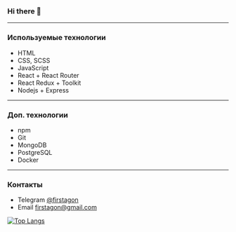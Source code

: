 ### Hi there 👋

<!--
**firstagon/firstagon** is a ✨ _special_ ✨ repository because its `README.md` (this file) appears on your GitHub profile.

Here are some ideas to get you started:

- 🔭 I’m currently working on ...
- 🌱 I’m currently learning ...
- 👯 I’m looking to collaborate on ...
- 🤔 I’m looking for help with ...
- 💬 Ask me about ...
- 📫 How to reach me: ...
- 😄 Pronouns: ...
- ⚡ Fun fact: ...
-->
---
### Используемые технологии
  - HTML
  - CSS, SCSS
  - JavaScript
  - React + React Router
  - React Redux + Toolkit
  - Nodejs + Express

---
### Доп. технологии
  - npm
  - Git
  - MongoDB
  - PostgreSQL
  - Docker
---
### Контакты
  - Telegram [@firstagon](https://t.me/firstagon)
  - Email firstagon@gmail.com
  
[![Top Langs](https://github-readme-stats.vercel.app/api/top-langs/?username=firstagon&layout=compact&theme=vision-friendly-dark)](https://github.com/anuraghazra/github-readme-stats)
